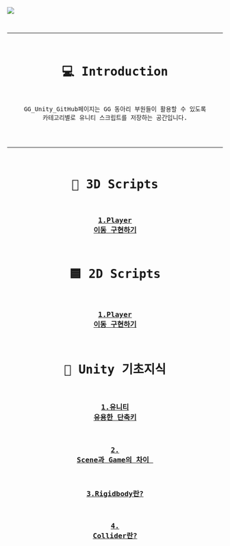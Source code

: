 <img src="https://capsule-render.vercel.app/api?type=Rounded&color=auto&height=300&section=header&text=GG%20Unity%20GitHub&fontSize=95" />
 

<div align = "center"><pre>

 ---
 
 # 💻 Introduction
  GG_Unity_GitHub페이지는
  GG 동아리 부원들이 활용할 수 있도록 카테고리별로 유니티 스크립트를 저장하는 공간입니다.<br><br>


---

 # 🧊 3D Scripts 
 ### [1.Player 이동 구현하기](https://github.com/starhome7/GG_Unity_GitHub/blob/main/3D%20Scripts/1.%20Player%20%EC%9D%B4%EB%8F%99%20%EA%B5%AC%ED%98%84%ED%95%98%EA%B8%B0/1.%20Player%20%EC%9D%B4%EB%8F%99%20%EA%B5%AC%ED%98%84%ED%95%98%EA%B8%B0.md)
 


# 🟦 2D Scripts
 ### [1.Player 이동 구현하기](https://github.com/starhome7/GG_Unity_GitHub/blob/8c9bf11334254ad264210f982685f37da28f9963/2D%20Scripts/1.%20Player%20%EC%9D%B4%EB%8F%99%20%EA%B5%AC%ED%98%84%ED%95%98%EA%B8%B0/1.%20Player%20%EC%9D%B4%EB%8F%99%20%EA%B5%AC%ED%98%84%ED%95%98%EA%B8%B0.md)
 




 # 📝 Unity 기초지식
  ### [1.유니티 유용한 단축키](https://github.com/starhome7/GG_Unity_GitHub/blob/a308e72ad731033d3770bdc0caf4d0b0b1b261f7/Unity_Basic/1.%EC%9C%A0%EB%8B%88%ED%8B%B0%20%EC%9C%A0%EC%9A%A9%ED%95%9C%20%EB%8B%A8%EC%B6%95%ED%82%A4/1.%EC%9C%A0%EB%8B%88%ED%8B%B0%20%EC%9C%A0%EC%9A%A9%ED%95%9C%20%EB%8B%A8%EC%B6%95%ED%82%A4.md)
  ### [2. Scene과 Game의 차이 ](https://github.com/starhome7/GG_Unity_GitHub/blob/a308e72ad731033d3770bdc0caf4d0b0b1b261f7/Unity_Basic/2.%20Scene%EA%B3%BC%20Game%EC%9D%98%20%EC%B0%A8%EC%9D%B4%20/2.%20Scene%EA%B3%BC%20Game%EC%9D%98%20%EC%B0%A8%EC%9D%B4%20.md)
  ### [3.Rigidbody란?](https://github.com/starhome7/GG_Unity_GitHub/blob/a308e72ad731033d3770bdc0caf4d0b0b1b261f7/Unity_Basic/3.Rigidbody%EB%9E%80%3F/3.Rigidbody%EB%9E%80%3F.md)
  ### [4. Collider란?](https://github.com/starhome7/GG_Unity_GitHub/blob/a308e72ad731033d3770bdc0caf4d0b0b1b261f7/Unity_Basic/4.%20Collider%EB%9E%80%3F/4.%20Collider%EB%9E%80%3F.md)
</pre></div>






  

